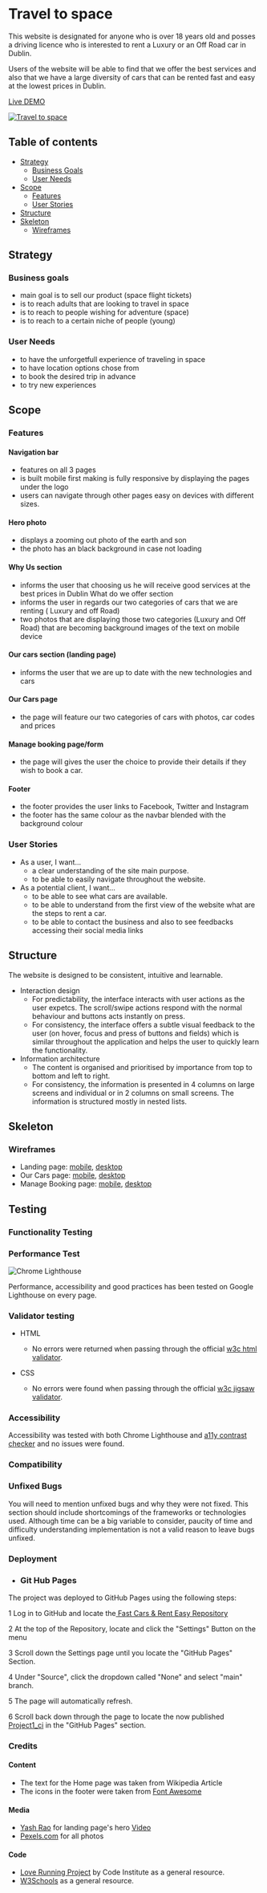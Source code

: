 

# Travel to space

This website is designated for anyone who is over 18 years old and posses a driving licence who is interested to rent a Luxury or an Off Road car in Dublin.

Users of the website will be able to find  that we offer the best services  and also that  we have a large diversity of cars that can be rented fast and easy at the lowest prices in Dublin.

[Live DEMO](https://stefancucuta.github.io/project_1_/)

[![Travel to space](https://stefancucuta.github.io/project_1_/blob/main/docs/preview.png)](https://stefancucuta.github.io/project_1_/)

## Table of contents
  - [Strategy](#strategy)
    - [Business Goals](#business-goals)
    - [User Needs](#user-needs)
  - [Scope](#scope)
    - [Features](#features)
    - [User Stories](#user-stories)
  - [Structure](#structure)
  - [Skeleton](#skeleton)
    - [Wireframes](#wireframes)


## Strategy
### Business goals
- main goal is to sell our product (space flight tickets)
- is to reach adults that are looking to travel in space
- is to reach to people wishing for adventure (space)
- is to reach to a certain niche of people (young)

### User Needs
- to have the unforgetfull experience of traveling in space
- to have location options chose from 
- to book the desired trip in advance
- to try new experiences

## Scope
### Features
#### Navigation bar
- features on all 3 pages
- is built mobile first making is fully responsive by displaying the pages under the logo
- users can navigate through other pages easy on devices with different sizes.
#### Hero photo
- displays a zooming out photo of the earth and son
- the photo has an black background in case not loading
#### Why Us section
- informs the user that choosing us he will receive good services at the best prices in Dublin
What do we offer section
- informs the user in regards our two categories of cars that we are renting ( Luxury and off Road)
- two photos that are displaying those two categories (Luxury and Off Road) that are becoming background images of the text on mobile device
#### Our cars section (landing page)
- informs the user that we are up to date with the new technologies and cars 
#### Our Cars page
- the page will feature our two categories of cars with photos, car codes and prices 
#### Manage booking page/form
- the page will gives the user the choice to provide their details if they wish to book a car.
#### Footer
- the footer provides the user links to Facebook, Twitter and Instagram
- the footer has the same colour as the navbar blended with the background colour 

### User Stories
- As a user, I want...
  - a clear understanding of the site main purpose.
  - to be able to easily navigate throughout the website.
- As a potential client, I want...
  - to be able to see what cars are available.
  - to be able to understand from the first view of the website what are the steps to rent a car.
  - to be able to contact the business and also to see feedbacks accessing their social media links

## Structure
The website is designed to be consistent, intuitive and learnable.
- Interaction design
  - For predictability, the interface interacts with user actions as the user expetcs. The scroll/swipe actions respond with the normal behaviour and buttons acts instantly on press.
  - For consistency, the interface offers a subtle visual feedback to the user (on hover, focus and press of buttons and fields) which is similar throughout the application and helps the user to quickly learn the functionality.
- Information architecture
  - The content is organised and prioritised by importance from top to bottom and left to right.
  - For consistency, the information is presented in 4 columns on large screens and individual or in 2 columns on small screens.
  The information is structured mostly in nested lists.

## Skeleton
### Wireframes
- Landing page: [mobile](https://github.com/MariusBujor/Project1_ci/blob/main/docs/wireframes/homepage_mobile.png), [desktop](https://github.com/MariusBujor/Project1_ci/blob/main/docs/wireframes/homepage_desktop.png)
- Our Cars page: [mobile](https://github.com/MariusBujor/Project1_ci/blob/main/docs/wireframes/our_cars_mobile.png), [desktop](https://github.com/MariusBujor/Project1_ci/blob/main/docs/wireframes/our_cars_desktop.png)
- Manage Booking page: [mobile](https://github.com/MariusBujor/Project1_ci/blob/main/docs/wireframes/booking_moile.png), [desktop](https://github.com/MariusBujor/Project1_ci/blob/main/docs/wireframes/booking_desktop.png)
  
## Testing 

### Functionality Testing


### Performance Test
  ![Chrome Lighthouse](https://github.com/MariusBujor/Project1_ci/blob/main/docs/lighthouse.png)
  
  Performance, accessibility and good practices has been tested on Google Lighthouse on every page.

### Validator testing

- HTML
  
  - No errors were returned when passing through the official [w3c html validator](https://validator.w3.org/).

- CSS
  - No errors were found when passing through the official [w3c jigsaw validator](https://jigsaw.w3.org/css-validator/).

### Accessibility
Accessibility was tested with both Chrome Lighthouse and [a11y contrast checker](https://color.a11y.com/) and no issues were found.

### Compatibility

### Unfixed Bugs

You will need to mention unfixed bugs and why they were not fixed. This section should include shortcomings of the frameworks or technologies used. Although time can be a big variable to consider, paucity of time and difficulty understanding implementation is not a valid reason to leave bugs unfixed.

### Deployment

- ### Git Hub Pages
  
The project was deployed to GitHub Pages using the following steps:

1 Log in to GitHub and locate the[ Fast Cars & Rent Easy Repository](https://github.com/MariusBujor/Project1_ci)

2 At the top of the Repository, locate and click the "Settings" Button on the menu

3 Scroll down the Settings page until you locate the "GitHub Pages" Section.

4 Under "Source", click the dropdown called "None" and select "main" branch.

5 The page will automatically refresh.

6 Scroll back down through the page to locate the now published [Project1_ci](https://mariusbujor.github.io/Project1_ci/) in the "GitHub Pages" section.

### Credits

   #### Content
   - The text for the Home page was taken from Wikipedia Article 
   - The icons in the footer were taken from [Font Awesome](https://fontawesome.com/v5.15/icons?d=gallery&p=2&q=social)
  
  #### Media 
  - [Yash Rao](https://www.pexels.com/@itsyashrao) for landing page's hero [Video](https://www.pexels.com/video/a-man-driving-a-red-ferrari-8443781/)
  - [Pexels.com](https://www.pexels.com/) for all photos
  
  #### Code
  - [Love Running Project](https://github.com/Code-Institute-Solutions/love-running-2.0-sourcecode)  by Code Institute as a general resource.
  - [W3Schools](https://www.w3schools.com/) as a general resource.
  